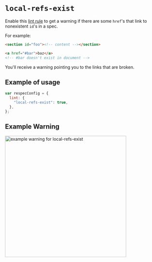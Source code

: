 # `local-refs-exist`

Enable this [lint rule](lint) to get a warning if there are some `href`'s that link to nonexistent `id`'s in a spec.

For example:

```html
<section id="foo"><!-- content --></section>

<a href="#bar">baz</a>
<!-- #bar doesn't exist in document -->
```

You'll receive a warning pointing you to the links that are broken.

## Example of usage

```js
var respecConfig = {
  lint: {
    "local-refs-exist": true,
  },
};
```

## Example Warning

<a href="https://user-images.githubusercontent.com/8426945/40004984-92f30f1a-57b4-11e8-8b8e-1f2eae4c6d54.png"><img alt="example warning for local-refs-exist" src="https://user-images.githubusercontent.com/8426945/40004984-92f30f1a-57b4-11e8-8b8e-1f2eae4c6d54.png" width="400"></a>
